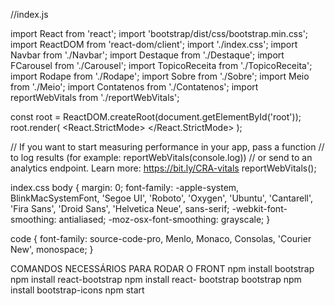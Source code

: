 //index.js

import React from 'react';
import 'bootstrap/dist/css/bootstrap.min.css';
import ReactDOM from 'react-dom/client';
import './index.css';
import Navbar from './Navbar';
import Destaque from './Destaque';
import FCarousel from './Carousel';
import TopicoReceita from './TopicoReceita';
import Rodape from './Rodape';
import Sobre from './Sobre';
import Meio from './Meio';
import Contatenos from './Contatenos';
import reportWebVitals from './reportWebVitals';

const root = ReactDOM.createRoot(document.getElementById('root'));
root.render(
  <React.StrictMode>
    <Navbar />
    <Sobre />
    <Meio />
    <Contatenos />
    <Rodape />
  </React.StrictMode>
);

// If you want to start measuring performance in your app, pass a function
// to log results (for example: reportWebVitals(console.log))
// or send to an analytics endpoint. Learn more: https://bit.ly/CRA-vitals
reportWebVitals();




index.css
body {
  margin: 0;
  font-family: -apple-system, BlinkMacSystemFont, 'Segoe UI', 'Roboto', 'Oxygen',
    'Ubuntu', 'Cantarell', 'Fira Sans', 'Droid Sans', 'Helvetica Neue',
    sans-serif;
  -webkit-font-smoothing: antialiased;
  -moz-osx-font-smoothing: grayscale;
}

code {
  font-family: source-code-pro, Menlo, Monaco, Consolas, 'Courier New',
    monospace;
}


COMANDOS NECESSÁRIOS PARA RODAR O FRONT
npm install bootstrap    
npm install react-bootstrap
npm install react- bootstrap bootstrap
npm install bootstrap-icons
npm start
